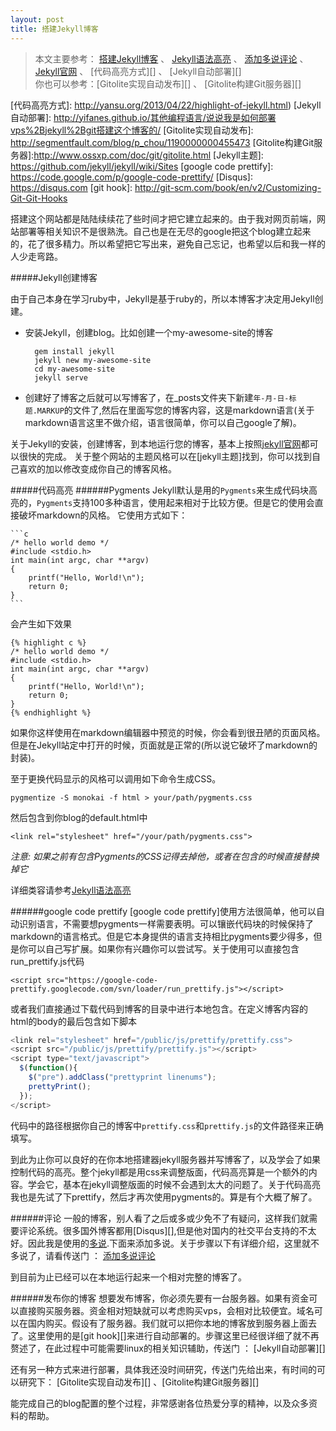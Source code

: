 ```yaml
---
layout: post
title: 搭建Jekyll博客
---
```


> 本文主要参考：
> [搭建Jekyll博客][] 、
> [Jekyll语法高亮][] 、
> [添加多说评论][] 、 
> [Jekyll官网][] 、 
> [代码高亮方式][] 、
> [Jekyll自动部署][]   
> 你也可以参考：[Gitolite实现自动发布][] 、
> [Gitolite构建Git服务器][]

[搭建Jekyll博客]: http://www.ruanyifeng.com/blog/2012/08/blogging_with_jekyll.html
[Jekyll语法高亮]: http://havee.me/internet/2013-08/support-pygments-in-jekyll.html 
[多说]: http://duoshuo.com
[添加多说评论]: http://havee.me/internet/2013-07/add-duoshuo-commemt-system-into-jekyll.html
[Jekyll官网]: http://jekyllcn.com/docs/deployment-methods/
[代码高亮方式]: http://yansu.org/2013/04/22/highlight-of-jekyll.html)
[Jekyll自动部署]: http://yifanes.github.io/其他编程语言/说说我是如何部署vps%2Bjekyll%2Bgit搭建这个博客的/
[Gitolite实现自动发布]: http://segmentfault.com/blog/p_chou/1190000000455473
[Gitolite构建Git服务器]:http://www.ossxp.com/doc/git/gitolite.html
[Jekyll主题]: https://github.com/jekyll/jekyll/wiki/Sites
[google code prettify]: https://code.google.com/p/google-code-prettify/
[Disqus]: https://disqus.com
[git hook]: http://git-scm.com/book/en/v2/Customizing-Git-Git-Hooks

  
搭建这个网站都是陆陆续续花了些时间才把它建立起来的。由于我对网页前端，网站部署等相关知识不是很熟洗。自己也是在无尽的google把这个blog建立起来的，花了很多精力。所以希望把它写出来，避免自己忘记，也希望以后和我一样的人少走弯路。  

#####Jekyll创建博客
  
由于自己本身在学习ruby中，Jekyll是基于ruby的，所以本博客才决定用Jekyll创建。

* 安装Jekyll，创建blog。比如创建一个my-awesome-site的博客

		gem install jekyll
		jekyll new my-awesome-site
		cd my-awesome-site
		jekyll serve
		
* 创建好了博客之后就可以写博客了，在_posts文件夹下新建`年-月-日-标题.MARKUP`的文件了,然后在里面写您的博客内容，这是markdown语言(关于markdown语言这里不做介绍，语言很简单，你可以自己google了解)。

关于Jekyll的安装，创建博客，到本地运行您的博客，基本上按照[jekyll官网][]都可以很快的完成。
关于整个网站的主题风格可以在[jekyll主题]找到，你可以找到自己喜欢的加以修改变成你自己的博客风格。

#####代码高亮
######Pygments
Jekyll默认是用的`Pygments`来生成代码块高亮的，`Pygments`支持100多种语言，使用起来相对于比较方便。但是它的使用会直接破坏markdown的风格。
它使用方式如下：
	
	```c
	/* hello world demo */
	#include <stdio.h>
	int main(int argc, char **argv)
	{
	    printf("Hello, World!\n");
	    return 0;
	}
	```
	
会产生如下效果

	{% highlight c %}
	/* hello world demo */
	#include <stdio.h>
	int main(int argc, char **argv)
	{
	    printf("Hello, World!\n");
	    return 0;
	}
	{% endhighlight %}

如果你这样使用在markdown编辑器中预览的时候，你会看到很丑陋的页面风格。但是在Jekyll站定中打开的时候，页面就是正常的(所以说它破坏了markdown的封装)。

至于更换代码显示的风格可以调用如下命令生成CSS。

	pygmentize -S monokai -f html > your/path/pygments.css  

然后包含到你blog的default.html中

	<link rel="stylesheet" href="/your/path/pygments.css">
	
*注意: 如果之前有包含Pygments的CSS记得去掉他，或者在包含的时候直接替换掉它*  

详细类容请参考[Jekyll语法高亮][]

######google code prettify
[google code prettify]使用方法很简单，他可以自动识别语言，不需要想pygments一样需要表明。可以镶嵌代码块的时候保持了markdown的语言格式。但是它本身提供的语言支持相比pygments要少得多，但是你可以自己写扩展。如果你有兴趣你可以尝试写。关于使用可以直接包含run_prettify.js代码

	<script src="https://google-code-prettify.googlecode.com/svn/loader/run_prettify.js"></script>
	 
或者我们直接通过下载代码到博客的目录中进行本地包含。在定义博客内容的html的body的最后包含如下脚本

```js
<link rel="stylesheet" href="/public/js/prettify/prettify.css">
<script src="/public/js/prettify/prettify.js"></script>
<script type="text/javascript">
  $(function(){
    $("pre").addClass("prettyprint linenums");
    prettyPrint();
  });
</script>
```

代码中的路径根据你自己的博客中`prettify.css`和`prettify.js`的文件路径来正确填写。

到此为止你可以良好的在你本地搭建器jekyll服务器并写博客了，以及学会了如果控制代码的高亮。整个jekyll都是用css来调整版面，代码高亮算是一个额外的内容。学会它，基本在jekyll调整版面的时候不会遇到太大的问题了。关于代码高亮我也是先试了下prettify，然后才再次使用pygments的。算是有个大概了解了。    

######评论
一般的博客，别人看了之后或多或少免不了有疑问，这样我们就需要评论系统。很多国外博客都用[Disqus][],但是他对国内的社交平台支持的不太好。因此我是使用的[多说][].下面来添加多说。关于步骤以下有详细介绍，这里就不多说了，请看传送门 ： 
[添加多说评论][]    

到目前为止已经可以在本地运行起来一个相对完整的博客了。

######发布你的博客
想要发布博客，你必须先要有一台服务器。如果有资金可以直接购买服务器。资金相对短缺就可以考虑购买vps，会相对比较便宜。域名可以在国内购买。假设有了服务器。我们就可以把你本地的博客放到服务器上面去了。这里使用的是[git hook][]来进行自动部署的。步骤这里已经很详细了就不再赘述了，在此过程中可能需要linux的相关知识辅助，传送门 ： [Jekyll自动部署][]  

还有另一种方式来进行部署，具体我还没时间研究，传送门先给出来，有时间的可以研究下： [Gitolite实现自动发布][] 、[Gitolite构建Git服务器][]    

能完成自己的blog配置的整个过程，非常感谢各位热爱分享的精神，以及众多资料的帮助。



